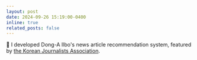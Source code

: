 ```yaml
---
layout: post
date: 2024-09-26 15:19:00-0400
inline: true
related_posts: false
---
```


:tada: I developed Dong-A Ilbo's news article recommendation system, featured by <a href="http://m.journalist.or.kr/m/m_article.html?no=53470">the Korean Journalists Association</a>.
